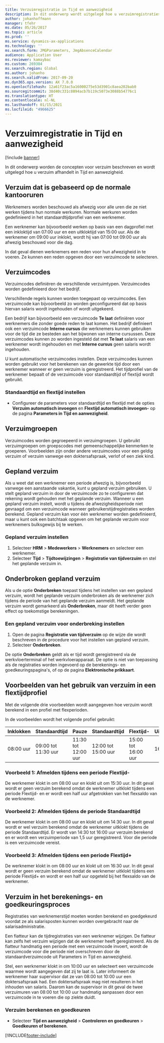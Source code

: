 ```yaml
---
title: Verzuimregistratie in Tijd en aanwezigheid
description: In dit onderwerp wordt uitgelegd hoe u verzuimregistraties afhandelt in Tijd en aanwezigheid.
author: johanhoffmann
manager: tfehr
ms.date: 05/26/2017
ms.topic: article
ms.prod: ''
ms.service: dynamics-ax-applications
ms.technology: ''
ms.search.form: JMGParameters, JmgAbsenceCalendar
audience: Application User
ms.reviewer: kamaybac
ms.custom: 269384
ms.search.region: Global
ms.author: johanho
ms.search.validFrom: 2017-09-20
ms.dyn365.ops.version: AX 7.0.0
ms.openlocfilehash: 12a61f23ac5a16000275e53d3901c8aea202bab0
ms.sourcegitcommit: 38d40c331c8894acb7b119c5073e3088b54776c1
ms.translationtype: HT
ms.contentlocale: nl-NL
ms.lasthandoff: 01/15/2021
ms.locfileid: "4966625"
---
```

# <a name="absence-registration-in-time-and-attendance"></a>Verzuimregistratie in Tijd en aanwezigheid

[!include [banner](../includes/banner.md)]

In dit onderwerp worden de concepten voor verzuim beschreven en wordt uitgelegd hoe u verzuim afhandelt in Tijd en aanwezigheid.

## <a name="absence-that-is-based-on-regular-work-hours"></a>Verzuim dat is gebaseerd op de normale kantooruren

Werknemers worden beschouwd als afwezig voor alle uren die ze niet werken tijdens hun normale werkuren. Normale werkuren worden gedefinieerd in het standaardtijdprofiel van een werknemer.

Een werknemer kan bijvoorbeeld werken op basis van een dagprofiel met een inkloktijd van 07:00 uur en een uitkloktijd van 15:00 uur. Als de werknemer om 09:00 uur inklokt, wordt hij van 07:00 tot 09:00 uur als afwezig beschouwd voor die dag.

In dat geval dienen werknemers een reden voor hun afwezigheid in te voeren. Ze kunnen een reden opgeven door een verzuimcode te selecteren.

## <a name="absence-codes"></a>Verzuimcodes

Verzuimcodes definiëren de verschillende verzuimtypen. Verzuimcodes worden gedefinieerd door het bedrijf.

Verschillende regels kunnen worden toegepast op verzuimcodes. Een verzuimcode kan bijvoorbeeld zo worden geconfigureerd dat op basis hiervan salaris wordt ingehouden of wordt uitgekeerd.

Een bedrijf kan bijvoorbeeld een verzuimcode **Te laat** definiëren voor werknemers die zonder goede reden te laat komen. Het bedrijf definieert ook een verzuimcode **Interne cursus** die werknemers kunnen gebruiken voor de tijd die ze besteden aan het bijwonen van interne cursussen. Deze verzuimcodes kunnen zo worden ingesteld dat met **Te laat** salaris van een werknemer wordt ingehouden en met **Interne cursus** geen salaris wordt ingehouden.

U kunt automatische verzuimcodes instellen. Deze verzuimcodes kunnen worden gebruikt voor het berekenen van de gewerkte tijd door een werknemer wanneer er geen verzuim is geregistreerd. Het tijdprofiel van de werknemer bepaalt of de verzuimcode voor standaardtijd of flextijd wordt gebruikt.

### <a name="set-up-standard-time-and-flex-time"></a>Standaardtijd en flextijd instellen

- Configureer de parameters voor standaardtijd en flextijd met de opties **Verzuim automatisch invoegen** en **Flextijd automatisch invoegen-** op de pagina **Parameters in Tijd en aanwezigheid**.

## <a name="absence-groups"></a>Verzuimgroepen

Verzuimcodes worden gegroepeerd in verzuimgroepen. U gebruikt verzuimgroepen om groepscodes met gemeenschappelijke kenmerken te groeperen. Voorbeelden zijn onder andere verzuimcodes voor een geldig verzuim of verzuim vanwege een doktersafspraak, verlof of een ziek kind.

## <a name="planned-absence"></a>Gepland verzuim

Als u weet dat een werknemer een periode afwezig is, bijvoorbeeld vanwege een aanstaande vakantie, kunt u gepland verzuim gebruiken. U stelt gepland verzuim in door de verzuimcode zo te configureren dat rekening wordt gehouden met het geplande verzuim. Wanneer u een gepland verzuim instelt, wordt u tijdens de afwezigheidsperiode niet gevraagd om een verzuimcode wanneer gebruikerstijdregistraties worden berekend. Gepland verzuim kan voor één werknemer worden gedefinieerd, maar u kunt ook een batchtaak opgeven om het geplande verzuim voor werknemers bulksgewijs bij te werken.

### <a name="set-up-planned-absence"></a>Gepland verzuim instellen

1. Selecteer **HRM** &gt; **Medewerkers** &gt; **Werknemers** en selecteer een werknemer.
2. Selecteer **Tijd** &gt; **Tijdtoewijzingen** &gt; **Registratie van tijdverzuim** en stel het geplande verzuim in.

## <a name="interrupted-planned-absence"></a>Onderbroken gepland verzuim

Als u de optie **Onderbreken** toepast tijdens het instellen van een gepland verzuim, wordt het geplande verzuim onderbroken als de werknemer zich tijdens de periode van het geplande verzuim aanmeldt. Het geplande verzuim wordt gemarkeerd als **Onderbroken**, maar dit heeft verder geen effect op toekomstige berekeningen.

### <a name="set-up-a-planned-absence-for-interruption"></a>Een gepland verzuim voor onderbreking instellen

1. Open de pagina **Registratie van tijdverzuim** op de wijze die wordt beschreven in de procedure voor het instellen van gepland verzuim.
2. Selecteer **Onderbreken**.

De optie **Onderbreken** geldt als er tijd wordt geregistreerd via de werkvloerterminal of het werkvloerapparaat. De optie is niet van toepassing als de registraties worden ingevoerd op de berekenings- en goedkeuringspagina's, of op de pagina **Elektronische prikkaart**.

## <a name="examples-of-the-use-of-absence-in-a-flex-profile"></a>Voorbeelden van het gebruik van verzuim in een flextijdprofiel

Met de volgende drie voorbeelden wordt aangegeven hoe verzuim wordt berekend in een profiel met flexperioden.

In de voorbeelden wordt het volgende profiel gebruikt:

| Inklokken | Standaardtijd    | Pauze             | Standaardtijd | Flextijd-        | Uitklokken | Flextijd+        |
|----------|------------------|-------------------|---------------|--------------|-----------|--------------|
| 08:00 uur     | 09:00 tot 11:30 uur | 11:30 tot 12:00 uur | 12:00 tot 15:00 uur | 15:00 tot 16:00 uur | 16:00 uur      | 16:00 tot 18:00 uur |

### <a name="example-1-signing-out-during-a-flex--period"></a>Voorbeeld 1: Afmelden tijdens een periode Flextijd-

De werknemer klokt in om 08:00 uur en klokt uit om 15:30 uur. In dit geval wordt er geen verzuim berekend omdat de werknemer uitklokt tijdens een periode Flextijd- en er wordt een half uur afgetrokken van het flexsaldo van de werknemer.

### <a name="example-2-signing-out-in-during-standard-time-period"></a>Voorbeeld 2: Afmelden tijdens de periode Standaardtijd

De werknemer klokt in om 08:00 uur en klokt uit om 14:30 uur. In dit geval wordt er wel verzuim berekend omdat de werknemer uitklokt tijdens de periode Standaardtijd. Er wordt van 14:30 tot 16:00 uur verzuim berekend en er wordt een verzuimperiode van 1,5 uur geregistreerd. Voor die periode is een verzuimcode vereist.

### <a name="example-3-signing-out-during-a-flex-period"></a>Voorbeeld 3: Afmelden tijdens een periode Flextijd+

De werknemer klokt in om 08:00 uur en klokt uit om 16:30 uur. In dit geval wordt er geen verzuim berekend omdat de werknemer uitklokt tijdens een periode Flextijd+ en wordt er een half uur opgeteld bij het flexsaldo van de werknemer.

## <a name="absence-in-the-calculation-and-approval-process"></a>Verzuim in het berekenings- en goedkeuringsproces

Registraties van werknemerstijd moeten worden berekend en goedgekeurd voordat ze als salarisposten kunnen worden overgebracht naar de salarisadministratie.

Een fiatteur kan de tijdregistraties van een werknemer wijzigen. De fiatteur kan zelfs het verzuim wijzigen dat de werknemer heeft geregistreerd. Als de fiatteur handmatig een periode met een verzuimcode invoert, wordt de verzuimcode voor die periode niet overschreven door de standaardverzuimcode uit Parameters in Tijd en aanwezigheid.

Stel, een werknemer klokt in om 10:00 uur en selecteert een verzuimcode waarmee wordt aangegeven dat zij te laat is. Later informeert de werknemer haar supervisor dat ze van 08:00 tot 10:00 uur een doktersafspraak had. Een doktersafspraak mag niet resulteren in het inhouden van salaris. Daarom kan de supervisor in dit geval de twee verzuimuren van 08:00 tot 10:00 uur handmatig aanpassen door een verzuimcode in te voeren die op ziekte duidt.

### <a name="calculate-and-approve-absence"></a>Verzuim berekenen en goedkeuren

- Selecteer **Tijd en aanwezigheid** &gt; **Controleren en goedkeuren** &gt; **Goedkeuren of berekenen**.


[!INCLUDE[footer-include](../../includes/footer-banner.md)]